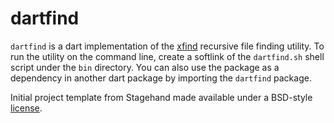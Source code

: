 # dartfind

`dartfind` is a dart implementation of the [xfind](https://github.com/clarkcb/xfind)
recursive file finding utility. To run the utility on the command line, create a softlink
of the `dartfind.sh` shell script under the `bin` directory. You can also use the package
as a dependency in another dart package by importing the `dartfind` package.

Initial project template from Stagehand made available under a BSD-style
[license](https://github.com/dart-lang/stagehand/blob/master/LICENSE).
